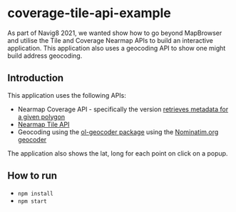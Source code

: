 # coverage-tile-api-example
As part of Navig8 2021, we wanted show how to go beyond MapBrowser and utilise the Tile and Coverage Nearmap APIs to build an interactive application. This application also uses a geocoding API to show one might build address geocoding.

## Introduction
This application uses the following APIs:
* Nearmap Coverage API - specifically the version [retrieves metadata for a given polygon](https://docs.nearmap.com/display/ND/Coverage+API#CoverageAPI-RetrieveMetadataforaGivenPolygon)
* [Nearmap Tile API](https://docs.nearmap.com/display/ND/Tile+API)
* Geocoding using the [ol-geocoder package](https://github.com/jonataswalker/ol-geocoder) using the [Nominatim.org geocoder](https://nominatim.org/)

The application also shows the lat, long for each point on click on a popup.

## How to run
* `npm install`
* `npm start`